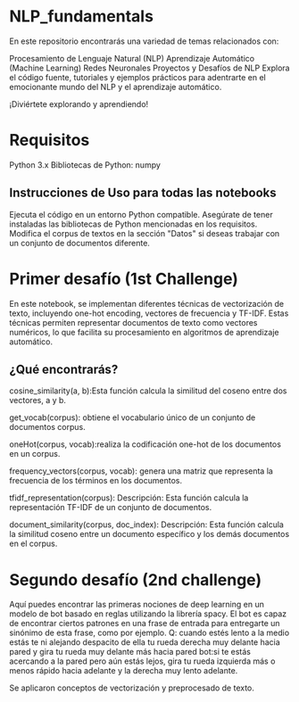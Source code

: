 # NLP_fundamentals

En este repositorio encontrarás una variedad de temas relacionados con:

Procesamiento de Lenguaje Natural (NLP)
Aprendizaje Automático (Machine Learning)
Redes Neuronales
Proyectos y Desafíos de NLP
Explora el código fuente, tutoriales y ejemplos prácticos para adentrarte en el emocionante mundo del NLP y el aprendizaje automático.

¡Diviértete explorando y aprendiendo!

# Requisitos
Python 3.x
Bibliotecas de Python: numpy

##  Instrucciones de Uso para todas las notebooks
Ejecuta el código en un entorno Python compatible.
Asegúrate de tener instaladas las bibliotecas de Python mencionadas en los requisitos.
Modifica el corpus de textos en la sección "Datos" si deseas trabajar con un conjunto de documentos diferente.

# Primer desafío (1st Challenge)
En este notebook, se implementan diferentes técnicas de vectorización de texto, incluyendo one-hot encoding, vectores de frecuencia y TF-IDF. Estas técnicas permiten representar documentos de texto como vectores numéricos, lo que facilita su procesamiento en algoritmos de aprendizaje automático.

## ¿Qué encontrarás?
cosine_similarity(a, b):Esta función calcula la similitud del coseno entre dos vectores, a y b.

get_vocab(corpus): obtiene el vocabulario único de un conjunto de documentos corpus.

oneHot(corpus, vocab):realiza la codificación one-hot de los documentos en un corpus.

frequency_vectors(corpus, vocab): genera una matriz que representa la frecuencia de los términos en los documentos.

tfidf_representation(corpus):
Descripción: Esta función calcula la representación TF-IDF de un conjunto de documentos.

document_similarity(corpus, doc_index):
Descripción: Esta función calcula la similitud coseno entre un documento específico y los demás documentos en el corpus.

# Segundo desafío (2nd challenge)

Aquí puedes encontrar las primeras nociones de deep learning en un modelo de bot basado en reglas utilizando la librería spacy. El bot es capaz de encontrar ciertos patrones en una frase de entrada para entregarte un sinónimo de esta frase, como por ejemplo.
Q: cuando estés lento a la medio estás te ni alejando despacito de ella tu rueda derecha muy delante hacia pared y gira tu rueda muy delante más hacia pared
bot:si te estás acercando a la pared pero aún estás lejos, gira tu rueda izquierda más o menos rápido hacia adelante y la derecha muy lento adelante.

Se aplicaron conceptos de vectorización y preprocesado de texto.
